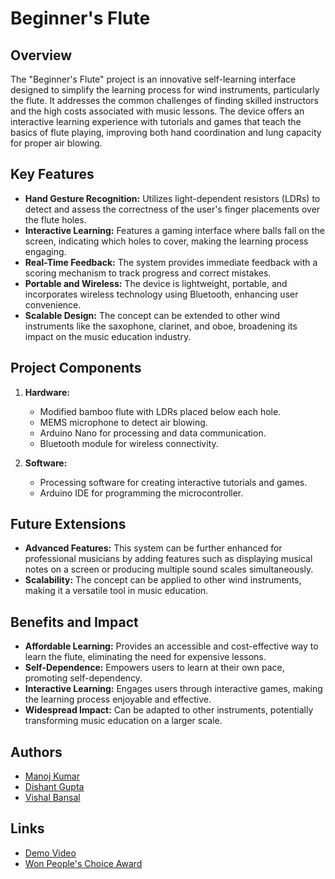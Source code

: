
# Beginner's Flute

## Overview

The "Beginner's Flute" project is an innovative self-learning interface designed to simplify the learning process for wind instruments, particularly the flute. It addresses the common challenges of finding skilled instructors and the high costs associated with music lessons. The device offers an interactive learning experience with tutorials and games that teach the basics of flute playing, improving both hand coordination and lung capacity for proper air blowing.

## Key Features

- **Hand Gesture Recognition:** Utilizes light-dependent resistors (LDRs) to detect and assess the correctness of the user's finger placements over the flute holes.
- **Interactive Learning:** Features a gaming interface where balls fall on the screen, indicating which holes to cover, making the learning process engaging.
- **Real-Time Feedback:** The system provides immediate feedback with a scoring mechanism to track progress and correct mistakes.
- **Portable and Wireless:** The device is lightweight, portable, and incorporates wireless technology using Bluetooth, enhancing user convenience.
- **Scalable Design:** The concept can be extended to other wind instruments like the saxophone, clarinet, and oboe, broadening its impact on the music education industry.

## Project Components

1. **Hardware:**
    - Modified bamboo flute with LDRs placed below each hole.
    - MEMS microphone to detect air blowing.
    - Arduino Nano for processing and data communication.
    - Bluetooth module for wireless connectivity.

2. **Software:**
    - Processing software for creating interactive tutorials and games.
    - Arduino IDE for programming the microcontroller.

## Future Extensions

- **Advanced Features:** This system can be further enhanced for professional musicians by adding features such as displaying musical notes on a screen or producing multiple sound scales simultaneously.
- **Scalability:** The concept can be applied to other wind instruments, making it a versatile tool in music education.

## Benefits and Impact

- **Affordable Learning:** Provides an accessible and cost-effective way to learn the flute, eliminating the need for expensive lessons.
- **Self-Dependence:** Empowers users to learn at their own pace, promoting self-dependency.
- **Interactive Learning:** Engages users through interactive games, making the learning process enjoyable and effective.
- **Widespread Impact:** Can be adapted to other instruments, potentially transforming music education on a larger scale.

## Authors

- [Manoj Kumar](mailto:manoj19058@iiitd.ac.in)
- [Dishant Gupta](mailto:dishant19162@iiitd.ac.in)  
- [Vishal Bansal](mailto:vishal19217@iiitd.ac.in )

## Links

- [Demo Video](https://drive.google.com/file/d/1ALTMdCRHRcLcVZRpAdlSXJJ3vNu56-N8/view)
- [Won People's Choice Award](https://drive.google.com/file/d/1SBHr9_PnGEhVTa_dX0Ev6rZwQhHED43_/view)
